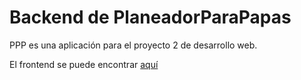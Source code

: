 # Backend de PlaneadorParaPapas
PPP es una aplicación para el proyecto 2 de desarrollo web. 

El frontend se puede encontrar [aquí](https://github.com/mariacamilaremolinagutierrez/PlaneadorParaPapas)
